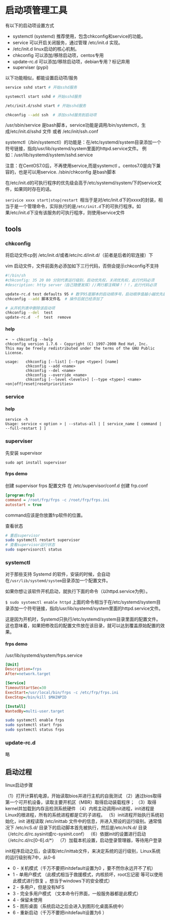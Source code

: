 # 启动项管理工具


有以下的启动项设置方式

* systemctl (systemd)  推荐使用，包含chkconfig和service的功能。
* service  可以开启关闭服务，通过管理 /etc/init.d  实现。
* /etc/init.d linux启动的核心机制。
* chkconfig  可以添加/移除启动项，centos专用
* update-rc.d 可以添加/移除启动项，debian专用？标记弃用
* superviser  (pypi) 



以下功能相似，都能设置启动项/服务
``` bash
service sshd start # 开始sshd服务

systemctl start sshd # 开始sshd服务

/etc/init.d/sshd start # 开始sshd服务

chkconfig --add ssh  # 添加sshd服务到启动项
```


/usr/sbin/service 是bash脚本，service功能是调用/bin/systemctl，生成/etc/init.d/sshd 文件 或者 /etc/init/ssh.conf

systemctl（/bin/systemctl）的功能是：在/etc/systemd/system目录添加一个符号链接，指向/usr/lib/systemd/system里面的httpd.service文件。
例如：/usr/lib/systemd/system/sshd.service 

注意：在CentOS7.0后，不再使用service,而是systemctl 。centos7.0是向下兼容的，也是可以用service.
/sbin/chkconfig 是bash脚本


在/etc/init.d的可执行程序的优先级会高于/etc/systemd/system/下的service文件，如果同时存在的话。

`serivice xxxx start|stop|restart `相当于是对/etc/init.d下的xxxx的封装，相当于是一个管理命令，实际执行的是`/etc/init.d`下的可执行程序。如果/etc/init.d下没有该服务的可执行程序，则使用service文件


## tools

### chkconfig



将启动文件cp到 /etc/init.d/或者/etc/rc.d/init.d/（前者是后者的软连接）下

vim 启动文件，文件前面务必添加如下三行代码，否侧会提示chkconfig不支持
``` bash
#!/bin/sh  
#chkconfig: 35 20 80 分别代表运行级别，启动优先权，关闭优先权，此行代码必须
#description: http server（自己随便发挥）//两行都注释掉！！！，此行代码必须
```

``` bash
update-rc.d test defaults 95 # 数字95是脚本的启动顺序号，启动顺序值越小越优先启动
chkconfig --add 脚本文件名  # 操作后就已经添加了

# 从开机列表中删除该启动项
chkconfig --del  test 
update-rc.d  -f  test  remove
```
#### help
```
➜  ~ chkconfig --help
chkconfig version 1.7.6 - Copyright (C) 1997-2000 Red Hat, Inc.
This may be freely redistributed under the terms of the GNU Public License.

usage:   chkconfig [--list] [--type <type>] [name]
         chkconfig --add <name>
         chkconfig --del <name>
         chkconfig --override <name>
         chkconfig [--level <levels>] [--type <type>] <name> <on|off|reset|resetpriorities>
```


### service

#### help
 ```
 service -h    
Usage: service < option > | --status-all | [ service_name [ command | --full-restart ] ]
```

### superviser

先安装 supervisor
```
sudo apt install supervisor
```

#### frps  demo
创建 supervisor frps 配置文件
在 /etc/supervisor/conf.d 创建 frp.conf
``` ini
[program:frp]
command = /root/frp/frps -c /root/frp/frps.ini
autostart = true
```
command应该是你放置frp软件的位置。

查看状态
``` bash
# 重启supervisor
sudo systemctl restart supervisor
# 查看supervisor运行状态
sudo supervisorctl status
```


### systemctl

对于那些支持 Systemd 的软件，安装的时候，会自动在`/usr/lib/systemd/system`目录添加一个配置文件。

如果你想让该软件开机启动，就执行下面的命令（以httpd.service为例）。

`$ sudo systemctl enable httpd`
上面的命令相当于在/etc/systemd/system目录添加一个符号链接，指向/usr/lib/systemd/system里面的httpd.service文件。

这是因为开机时，Systemd只执行/etc/systemd/system目录里面的配置文件。这也意味着，如果把修改后的配置文件放在该目录，就可以达到覆盖原始配置的效果。

#### frps demo
/usr/lib/systemd/system/frps.service
``` ini
[Unit]
Description=frps
After=network.target

[Service]
TimeoutStartSec=30
ExecStart=/usr/local/bin/frps -c /etc/frp/frps.ini
ExecStop=/bin/kill $MAINPID

[Install]
WantedBy=multi-user.target
```

``` bash
sudo systemctl enable frps
sudo systemctl start frps
sudo systemctl status frps
```
### update-rc.d
略

## 启动过程


linux启动步骤

（1）打开计算机电源，开始读取bios并进行主机的自我测试
（2）通过bios取得第一个可开机设备，读取主要开机区（MBR）取得启动装载程序；
（3）取得kernel并加载到内存且检测系统硬件
（4）内核主动调用init进程，init进程是Linux的根进程，所有的系统进程都是它的子进程。
（5）init进程开始执行系统初始化，init 进程读取 /etc/inittab 文件中的信息，并进入预设的运行级别。通常情况下 /etc/rcS.d/ 目录下的启动脚本首先被执行，然后是/etc/rcN.d/ 目录（/etc/rc.d/rc.sysinit或rc-sysinit.conf）
（6）依据init的设置进行启动（/etc/rc.d/rc[0-6].d/*）
（7）加载本机设置，启动登录管理器，等待用户登录

init程序启动之后，会读取/etc/inittab文件，来决定系统的运行级别，Linux系统的运行级别有7中，从0-6
* 0 - 关机模式（千万不要把initdefault设置为0 ，要不然你永远开不了机）
* 1 - 单用户模式 （此模式相当于救援模式，内核损坏，root忘记密 等可以使用此模式进行恢复 。想当于windows下的安全模式）
* 2 - 多用户，但是没有NFS
* 3 - 完全多用户模式 （文本命令行界面，一般服务器都是此模式）
* 4 - 保留未使用
* 5 - 图形桌面（系统启动之后会进入到图形化桌面系统中）
* 6 - 重新启动（千万不要把initdefault设置为6 ）